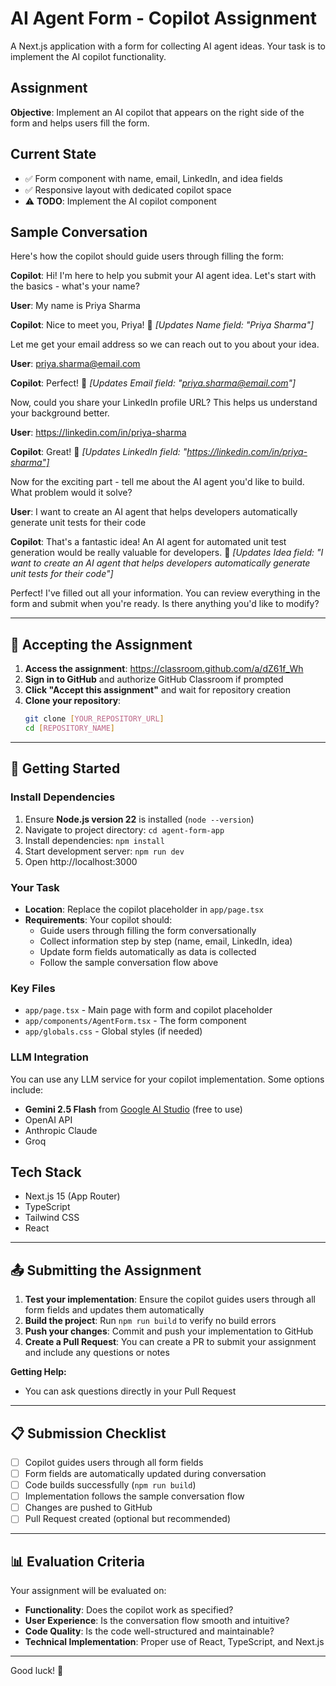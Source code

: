 # AI Agent Form - Copilot Assignment

A Next.js application with a form for collecting AI agent ideas. Your task is to implement the AI copilot functionality.

## Assignment

**Objective**: Implement an AI copilot that appears on the right side of the form and helps users fill the form.

## Current State

- ✅ Form component with name, email, LinkedIn, and idea fields
- ✅ Responsive layout with dedicated copilot space
- ⚠️ **TODO**: Implement the AI copilot component

## Sample Conversation

Here's how the copilot should guide users through filling the form:

**Copilot**: Hi! I'm here to help you submit your AI agent idea. Let's start with the basics - what's your name?

**User**: My name is Priya Sharma

**Copilot**: Nice to meet you, Priya! 🎯 _[Updates Name field: "Priya Sharma"]_

Let me get your email address so we can reach out to you about your idea.

**User**: priya.sharma@email.com

**Copilot**: Perfect! 🎯 _[Updates Email field: "priya.sharma@email.com"]_

Now, could you share your LinkedIn profile URL? This helps us understand your background better.

**User**: https://linkedin.com/in/priya-sharma

**Copilot**: Great! 🎯 _[Updates LinkedIn field: "https://linkedin.com/in/priya-sharma"]_

Now for the exciting part - tell me about the AI agent you'd like to build. What problem would it solve?

**User**: I want to create an AI agent that helps developers automatically generate unit tests for their code

**Copilot**: That's a fantastic idea! An AI agent for automated unit test generation would be really valuable for developers. 🎯 _[Updates Idea field: "I want to create an AI agent that helps developers automatically generate unit tests for their code"]_

Perfect! I've filled out all your information. You can review everything in the form and submit when you're ready. Is there anything you'd like to modify?

---

## 📝 Accepting the Assignment

1. **Access the assignment**: https://classroom.github.com/a/dZ61f_Wh
2. **Sign in to GitHub** and authorize GitHub Classroom if prompted
3. **Click "Accept this assignment"** and wait for repository creation
4. **Clone your repository**:
   ```bash
   git clone [YOUR_REPOSITORY_URL]
   cd [REPOSITORY_NAME]
   ```

---

## 🚀 Getting Started

### Install Dependencies

1. Ensure **Node.js version 22** is installed (`node --version`)
2. Navigate to project directory: `cd agent-form-app`
3. Install dependencies: `npm install`
4. Start development server: `npm run dev`
5. Open http://localhost:3000

### Your Task

- **Location**: Replace the copilot placeholder in `app/page.tsx`
- **Requirements**: Your copilot should:
  - Guide users through filling the form conversationally
  - Collect information step by step (name, email, LinkedIn, idea)
  - Update form fields automatically as data is collected
  - Follow the sample conversation flow above

### Key Files

- `app/page.tsx` - Main page with form and copilot placeholder
- `app/components/AgentForm.tsx` - The form component
- `app/globals.css` - Global styles (if needed)

### LLM Integration

You can use any LLM service for your copilot implementation. Some options include:

- **Gemini 2.5 Flash** from [Google AI Studio](https://aistudio.google.com/) (free to use)
- OpenAI API
- Anthropic Claude
- Groq

## Tech Stack

- Next.js 15 (App Router)
- TypeScript
- Tailwind CSS
- React

---

## 📤 Submitting the Assignment

1. **Test your implementation**: Ensure the copilot guides users through all form fields and updates them automatically
2. **Build the project**: Run `npm run build` to verify no build errors
3. **Push your changes**: Commit and push your implementation to GitHub
4. **Create a Pull Request**: You can create a PR to submit your assignment and include any questions or notes

**Getting Help:**

- You can ask questions directly in your Pull Request

---

## 📋 Submission Checklist

- [ ] Copilot guides users through all form fields
- [ ] Form fields are automatically updated during conversation
- [ ] Code builds successfully (`npm run build`)
- [ ] Implementation follows the sample conversation flow
- [ ] Changes are pushed to GitHub
- [ ] Pull Request created (optional but recommended)

---

## 📊 Evaluation Criteria

Your assignment will be evaluated on:

- **Functionality**: Does the copilot work as specified?
- **User Experience**: Is the conversation flow smooth and intuitive?
- **Code Quality**: Is the code well-structured and maintainable?
- **Technical Implementation**: Proper use of React, TypeScript, and Next.js

---

Good luck! 🚀
